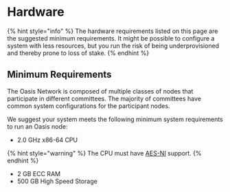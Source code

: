 # Hardware

{% hint style="info" %}
The hardware requirements listed on this page are the suggested minimum requirements. It might be possible to configure a system with less resources, but you run the risk of being underprovisioned and thereby prone to loss of stake.
{% endhint %}

## Minimum Requirements <a id="suggested-minimum-configurations"></a>

The Oasis Network is composed of multiple classes of nodes that participate in different committees. The majority of committees have common system configurations for the participant nodes.

We suggest your system meets the following minimum system requirements to run an Oasis node:

* 2.0 GHz x86-64 CPU

{% hint style="warning" %}
The CPU must have [AES-NI](https://en.wikipedia.org/wiki/AES_instruction_set) support.
{% endhint %}

* 2 GB ECC RAM
* 500 GB High Speed Storage

